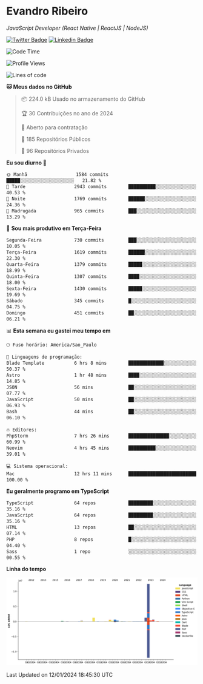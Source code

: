 # Evandro **Ribeiro**

*JavaScript Developer (React Native | ReactJS | NodeJS)*

[![Twitter Badge](https://img.shields.io/badge/-@ribeiroevandro-201B2D?style=flat-square&labelColor=201B2D&logo=twitter&logoColor=white&link=https://twitter.com/ribeiroevandro)](https://twitter.com/ribeiroevandro) 
[![Linkedin Badge](https://img.shields.io/badge/-Evandro%20Ribeiro-201B2D?style=flat-square&logo=Linkedin&logoColor=white&link=https://www.linkedin.com/in/ribeiroevandro)](https://www.linkedin.com/in/ribeiroevandro) 


<!--START_SECTION:waka-->
![Code Time](http://img.shields.io/badge/Code%20Time-3%2C640%20hrs%2037%20mins-blue)

![Profile Views](http://img.shields.io/badge/Visualizac%C3%B5es%20do%20perfil-1-blue)

![Lines of code](https://img.shields.io/badge/Desde%20o%20Hello%20World%20eu%20escrevi-17.9%20million%20linhas%20de%20c%C3%B3digo-blue)

**🐱 Meus dados no GitHub** 

> 📦 224.0 kB Usado no armazenamento do GitHub 
 > 
> 🏆 30 Contribuições no ano de 2024
 > 
> 💼 Aberto para contratação
 > 
> 📜 185 Repositórios Públicos 
 > 
> 🔑 96 Repositórios Privados 
 > 
**Eu sou diurno 🐤** 

```text
🌞 Manhã                  1584 commits        █████░░░░░░░░░░░░░░░░░░░░   21.82 % 
🌆 Tarde                  2943 commits        ██████████░░░░░░░░░░░░░░░   40.53 % 
🌃 Noite                  1769 commits        ██████░░░░░░░░░░░░░░░░░░░   24.36 % 
🌙 Madrugada              965 commits         ███░░░░░░░░░░░░░░░░░░░░░░   13.29 % 
```
📅 **Sou mais produtivo em Terça-Feira** 

```text
Segunda-Feira            730 commits         ███░░░░░░░░░░░░░░░░░░░░░░   10.05 % 
Terça-Feira              1619 commits        ██████░░░░░░░░░░░░░░░░░░░   22.30 % 
Quarta-Feira             1379 commits        █████░░░░░░░░░░░░░░░░░░░░   18.99 % 
Quinta-Feira             1307 commits        ████░░░░░░░░░░░░░░░░░░░░░   18.00 % 
Sexta-Feira              1430 commits        █████░░░░░░░░░░░░░░░░░░░░   19.69 % 
Sábado                   345 commits         █░░░░░░░░░░░░░░░░░░░░░░░░   04.75 % 
Domingo                  451 commits         ██░░░░░░░░░░░░░░░░░░░░░░░   06.21 % 
```


📊 **Esta semana eu gastei meu tempo em** 

```text
🕑︎ Fuso horário: America/Sao_Paulo

💬 Linguagens de programação: 
Blade Template           6 hrs 8 mins        █████████████░░░░░░░░░░░░   50.37 % 
Astro                    1 hr 48 mins        ████░░░░░░░░░░░░░░░░░░░░░   14.85 % 
JSON                     56 mins             ██░░░░░░░░░░░░░░░░░░░░░░░   07.77 % 
JavaScript               50 mins             ██░░░░░░░░░░░░░░░░░░░░░░░   06.93 % 
Bash                     44 mins             ██░░░░░░░░░░░░░░░░░░░░░░░   06.10 % 

🔥 Editores: 
PhpStorm                 7 hrs 26 mins       ███████████████░░░░░░░░░░   60.99 % 
Neovim                   4 hrs 45 mins       ██████████░░░░░░░░░░░░░░░   39.01 % 

💻 Sistema operacional: 
Mac                      12 hrs 11 mins      █████████████████████████   100.00 % 
```

**Eu geralmente programo em TypeScript** 

```text
TypeScript               64 repos            █████████░░░░░░░░░░░░░░░░   35.16 % 
JavaScript               64 repos            █████████░░░░░░░░░░░░░░░░   35.16 % 
HTML                     13 repos            ██░░░░░░░░░░░░░░░░░░░░░░░   07.14 % 
PHP                      8 repos             █░░░░░░░░░░░░░░░░░░░░░░░░   04.40 % 
Sass                     1 repo              ░░░░░░░░░░░░░░░░░░░░░░░░░   00.55 % 
```



**Linha do tempo**

![Lines of Code chart](https://raw.githubusercontent.com/ribeiroevandro/ribeiroevandro/main/assets/bar_graph.png)


 Last Updated on 12/01/2024 18:45:30 UTC
<!--END_SECTION:waka-->
